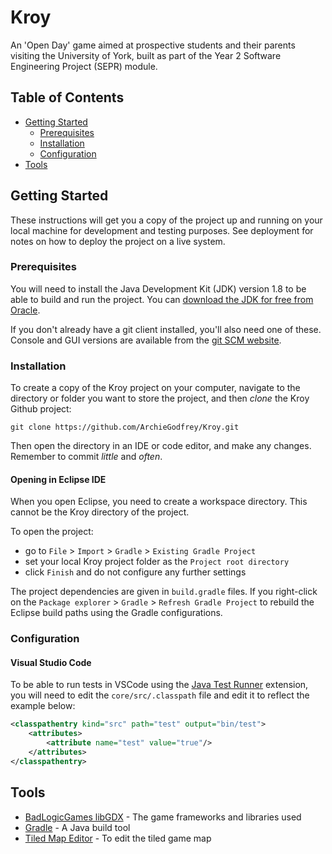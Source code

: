 # Kroy

An 'Open Day' game aimed at prospective students and their parents visiting the University of York, built as part of the Year 2 Software Engineering Project (SEPR) module.

## Table of Contents

- [Getting Started](#getting-started)
  - [Prerequisites](#prerequisites)
  - [Installation](#installation)
  - [Configuration](#configuration)
- [Tools](#tools)

## Getting Started

These instructions will get you a copy of the project up and running on your local machine for development and testing purposes. See deployment for notes on how to deploy the project on a live system.

### Prerequisites

You will need to install the Java Development Kit (JDK) version 1.8 to be able to build and run the project. You can [download the JDK for free from Oracle](https://www.oracle.com/technetwork/java/javase/downloads/jdk8-downloads-2133151.html).

If you don't already have a git client installed, you'll also need one of these. Console and GUI versions are available from the [git SCM website](https://git-scm.com).

### Installation

To create a copy of the Kroy project on your computer, navigate to the directory or folder you want to store the project, and then *clone* the Kroy Github project:

```
git clone https://github.com/ArchieGodfrey/Kroy.git
```

Then open the directory in an IDE or code editor, and make any changes. Remember to commit *little* and *often*.

#### Opening in Eclipse IDE

When you open Eclipse, you need to create a workspace directory. This cannot be the Kroy directory of the project.

To open the project:
- go to `File` > `Import` > `Gradle` > `Existing Gradle Project`
- set your local Kroy project folder as the `Project root directory`
- click `Finish` and do not configure any further settings

The project dependencies are given in `build.gradle` files. If you right-click on the `Package explorer` > `Gradle` > `Refresh Gradle Project` to rebuild the Eclipse build paths using the Gradle configurations.

### Configuration

#### Visual Studio Code

To be able to run tests in VSCode using the [Java Test Runner](https://marketplace.visualstudio.com/items?itemName=vscjava.vscode-java-test) extension, you will need to edit the `core/src/.classpath` file and edit it to reflect the example below:

```xml
<classpathentry kind="src" path="test" output="bin/test">
    <attributes>
        <attribute name="test" value="true"/>
    </attributes>
</classpathentry>
```

## Tools

* [BadLogicGames libGDX](https://libgdx.badlogicgames.com) - The game frameworks and libraries used
* [Gradle](https://gradle.org) - A Java build tool
* [Tiled Map Editor](https://www.mapeditor.org) - To edit the tiled game map